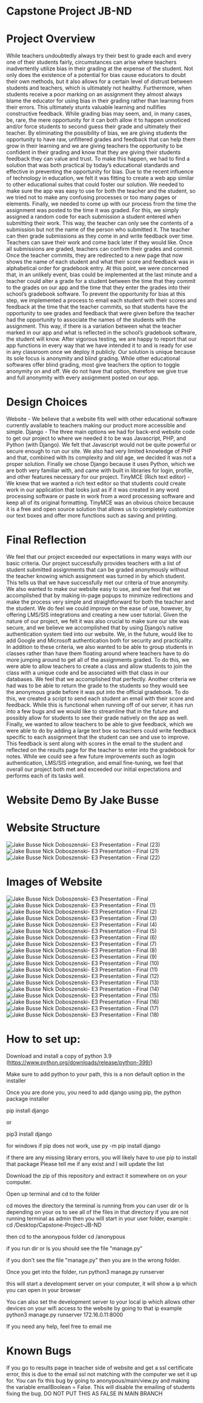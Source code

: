 # Capstone Project JB-ND

# Project Overview
While teachers undoubtedly always try their best to grade each and every one of their students fairly, circumstances can arise where teachers inadvertently utilize bias in their grading at the expense of the student. Not only does the existence of a potential for bias cause educators to doubt their own methods, but it also allows for a certain level of distrust between students and teachers, which is ultimately not healthy. Furthermore, when students receive a poor marking on an assignment they almost always blame the educator for using bias in their grading rather than learning from their errors. This ultimately stunts valuable learning and nullifies constructive feedback. While grading bias may seem, and, in many cases, be, rare, the mere opportunity for it can both allow it to happen unnoticed and/or force students to second guess their grade and ultimately their teacher. By eliminating the possibility of bias, we are giving students the opportunity to have raw, unfiltered grades and feedback that can help them grow in their learning and we are giving teachers the opportunity to be confident in their grading and know that they are giving their students feedback they can value and trust. To make this happen, we had to find a solution that was both practical by today’s educational standards and effective in preventing the opportunity for bias. Due to the recent influence of technology in education, we felt it was fitting to create a web app similar to other educational suites that could foster our solution. We needed to make sure the app was easy to use for both the teacher and the student, so we tried not to make any confusing processes or too many pages or elements. Finally, we needed to come up with our process from the time the assignment was posted to the time it was graded. For this, we simply assigned a random code for each submission a student entered when submitting their work. This way, the teacher can only see the contents of a submission but not the name of the person who submitted it. The teacher can then grade submissions as they come in and write feedback over time. Teachers can save their work and come back later if they would like. Once all submissions are graded, teachers can confirm their grades and commit. Once the teacher commits, they are redirected to a new page that now shows the name of each student and what their score and feedback was in alphabetical order for gradebook entry. At this point, we were concerned that, in an unlikely event, bias could be implemented at the last minute and a teacher could alter a grade for a student between the time that they commit to the grades on our app and the time that they enter the grades into their school’s gradebook software. To prevent the opportunity for bias at this step, we implemented a process to email each student with their scores and feedback at the time that the teacher commits, so that students have the opportunity to see grades and feedback that were given before the teacher had the opportunity to associate the names of the students with the assignment. This way, if there is a variation between what the teacher marked in our app and what is reflected in the school’s gradebook software, the student will know. After vigorous testing, we are happy to report that our app functions in every way that we have intended it to and is ready for use in any classroom once we deploy it publicly. Our solution is unique because its sole focus is anonymity and blind grading. While other educational softwares offer blind grading, most give teachers the option to toggle anonymity on and off. We do not have that option, therefore we give true and full anonymity with every assignment posted on our app.



# Design Choices
Website - We believe that a website fits well with other educational software currently available to teachers making our product more accessible and simple.
Django - The three main options we had for back-end website code to get our project to where we needed it to be was Javascript, PHP, and Python (with Django). We felt that Javascript would not be quite powerful or secure enough to run our site. We also had very limited knowledge of PHP and that, combined with its complexity and old age, we decided it was not a proper solution. Finally we chose Django because it uses Python, which we are both very familiar with, and came with built in libraries for login, profile, and other features necessary for our project.
TinyMCE (Rich text editor) - We knew that we wanted a rich text editor so that students could create work in our application that looks just as if it was created in any word processing software or paste in work from a word processing software and keep all of its original formatting. TinyMCE was an obvious choice because it is a free and open source solution that allows us to completely customize our text boxes and offer more functions such as saving and printing.


# Final Reflection
We feel that our project exceeded our expectations in many ways with our basic criteria. Our project successfully provides teachers with a list of student submitted assignments that can be graded anonymously without the teacher knowing which assignment was turned in by which student. This tells us that we have successfully met our criteria of true anonymity. We also wanted to make our website easy to use, and we feel that we accomplished that by making in-page popups to minimize redirections and make the process very simple and straightforward for both the teacher and the student. We do feel we could improve on the ease of use, however, by offering LMS/SIS integrations and creating a new user tutorial. Given the nature of our project, we felt it was also crucial to make sure our site was secure, and we believe we accomplished that by using Django’s native authentication system tied into our website. We, in the future, would like to add Google and Microsoft authentication both for security and practicality. In addition to these criteria, we also wanted to be able to group students in classes rather than have them floating around where teachers have to do more jumping around to get all of the assignments graded. To do this, we were able to allow teachers to create a class and allow students to join the class with a unique code and be associated with that class in our databases. We feel that we accomplished that perfectly. Another criteria we had was to be able to return the grade to the students so they would see the anonymous grade before it was put into the official gradebook. To do this, we created a script to send each student an email with their score and feedback. While this is functional when running off of our server, it has run into a few bugs and we would like to streamline that in the future and possibly allow for students to see their grade natively on the app as well. Finally, we wanted to allow teachers to be able to give feedback, which we were able to do by adding a large text box so teachers could write feedback specific to each assignment that the student can see and use to improve. This feedback is sent along with scores in the email to the student and reflected on the results page for the teacher to enter into the gradebook for notes. While we could see a few future improvements such as login authentication, LMS/SIS integration, and email fine-tuning, we feel that overall our project both met and exceeded our initial expectations and performs each of its tasks well.

# Website Demo  By Jake Busse


# Website Structure
![Jake Busse   Nick Doboszenski- E3 Presentation - Final (23)](https://github.com/Waffleer/Capstone-Project-JB-ND/assets/84477153/d6bf29d7-4dec-470d-a5d5-69d5d2aa4155)
![Jake Busse   Nick Doboszenski- E3 Presentation - Final (21)](https://github.com/Waffleer/Capstone-Project-JB-ND/assets/84477153/6319816e-744c-48fd-a6d0-88613c0214ef)
![Jake Busse   Nick Doboszenski- E3 Presentation - Final (22)](https://github.com/Waffleer/Capstone-Project-JB-ND/assets/84477153/8f04bc67-1f74-4660-8232-a25fbe711a9b)


# Images of Website
![Jake Busse   Nick Doboszenski- E3 Presentation - Final](https://github.com/Waffleer/Capstone-Project-JB-ND/assets/84477153/0a923902-9025-4a73-8b12-bc6bd95eeb13)
![Jake Busse   Nick Doboszenski- E3 Presentation - Final (1)](https://github.com/Waffleer/Capstone-Project-JB-ND/assets/84477153/29013262-21d4-4804-bfec-fb47f6f415b8)
![Jake Busse   Nick Doboszenski- E3 Presentation - Final (2)](https://github.com/Waffleer/Capstone-Project-JB-ND/assets/84477153/5fdfe883-e0a4-48e8-8fce-0d73952ec4e0)
![Jake Busse   Nick Doboszenski- E3 Presentation - Final (3)](https://github.com/Waffleer/Capstone-Project-JB-ND/assets/84477153/6a81262e-fea1-4545-9b6b-7718d5bf5539)
![Jake Busse   Nick Doboszenski- E3 Presentation - Final (4)](https://github.com/Waffleer/Capstone-Project-JB-ND/assets/84477153/280da9f4-ec2d-4252-b868-7ec3fbc375fd)
![Jake Busse   Nick Doboszenski- E3 Presentation - Final (5)](https://github.com/Waffleer/Capstone-Project-JB-ND/assets/84477153/15814b4c-d744-4b7e-825e-0f13a5e063bb)
![Jake Busse   Nick Doboszenski- E3 Presentation - Final (6)](https://github.com/Waffleer/Capstone-Project-JB-ND/assets/84477153/19743815-2482-4e1f-98ea-e0d4b5e644d2)
![Jake Busse   Nick Doboszenski- E3 Presentation - Final (7)](https://github.com/Waffleer/Capstone-Project-JB-ND/assets/84477153/ef80663e-ffe7-4a7c-b8f9-7a2af86839d8)
![Jake Busse   Nick Doboszenski- E3 Presentation - Final (8)](https://github.com/Waffleer/Capstone-Project-JB-ND/assets/84477153/049ff7cf-fcd7-481e-a974-2615124068ad)
![Jake Busse   Nick Doboszenski- E3 Presentation - Final (9)](https://github.com/Waffleer/Capstone-Project-JB-ND/assets/84477153/ecf9dbdf-dffd-495e-94e5-b05de871a358)
![Jake Busse   Nick Doboszenski- E3 Presentation - Final (10)](https://github.com/Waffleer/Capstone-Project-JB-ND/assets/84477153/0f3469cd-5d09-4fd1-ac36-c62d98fbbcf4)
![Jake Busse   Nick Doboszenski- E3 Presentation - Final (11)](https://github.com/Waffleer/Capstone-Project-JB-ND/assets/84477153/751e6daa-9036-4eee-baaf-f473e17e68e7)
![Jake Busse   Nick Doboszenski- E3 Presentation - Final (12)](https://github.com/Waffleer/Capstone-Project-JB-ND/assets/84477153/aa373c9e-ff31-421a-9c0c-ec93319847c9)
![Jake Busse   Nick Doboszenski- E3 Presentation - Final (13)](https://github.com/Waffleer/Capstone-Project-JB-ND/assets/84477153/5f6b758a-93e8-43d8-a918-7ac19831bf1a)
![Jake Busse   Nick Doboszenski- E3 Presentation - Final (14)](https://github.com/Waffleer/Capstone-Project-JB-ND/assets/84477153/cb796fea-5dd3-48ea-babb-dc84af2e9f7b)
![Jake Busse   Nick Doboszenski- E3 Presentation - Final (15)](https://github.com/Waffleer/Capstone-Project-JB-ND/assets/84477153/882e65f6-3658-4efb-b1f0-3c309fff4dd6)
![Jake Busse   Nick Doboszenski- E3 Presentation - Final (16)](https://github.com/Waffleer/Capstone-Project-JB-ND/assets/84477153/52e57ce1-08c9-41f6-b626-45388d097c56)
![Jake Busse   Nick Doboszenski- E3 Presentation - Final (17)](https://github.com/Waffleer/Capstone-Project-JB-ND/assets/84477153/982f723e-ece5-4b71-b4bc-795b4acdd65e)
![Jake Busse   Nick Doboszenski- E3 Presentation - Final (18)](https://github.com/Waffleer/Capstone-Project-JB-ND/assets/84477153/097aa361-58d4-454e-ad0e-1bf48dad54ec)



# How to set up:

Download and install a copy of python 3.9 (https://www.python.org/downloads/release/python-399/)

Make sure to add python to your path, this is a non default option in the installer

Once you are done you, you need to add django using pip, the python package installer

 
pip install django

or 

pip3 install django

for windows if pip does not work, use
py -m pip install django



if there are any missing library errors, you will likely have to use pip to install that package
  Please tell me if any exist and I will update the list

Download the zip of this repository and extract it somewhere on on your computer.

Open up terminal and cd to the folder

cd moves the directory the terminal is running from
you can user dir or ls depending on your os to see all of the files in that directory
if you are not running terminal as admin then you will start in your user folder,
example :
  cd /Desktop/Capstone-Project-JB-ND
  
  
then cd to the anonypous folder
 cd /anonypous
 
 if you run dir or ls you should see the file "manage.py"
 
 if you don't see the file "manage.py" then you are in the wrong folder.
 
 Once you get into the folder, run 
    python3 manage.py runserver
  
 this will start a development server on your computer, it will show a ip which you can open in your browser
 
 You can also set the development server to your local ip which allows other devices on your wifi access to the website by going to that ip
 example
   python3 manage.py runserver 172.16.0.11:8000
   
   
 If you need any help, feel free to email me
  
 # Known Bugs
 
 If you go to results page in teacher side of website and get a ssl certificate error, this is due to the email ssl not matching with the computer we set it up for. You can fix this bug by going to anonypous/main/view.py and making the variable emailBoolean = False. This will disable the emailing of students fixing the bug. DO NOT PUT THIS AS FALSE IN MAIN BRANCH
  
